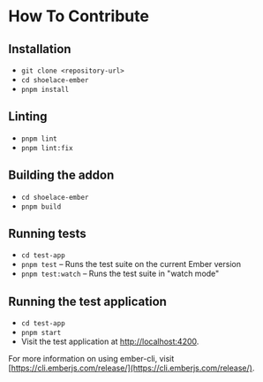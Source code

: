 # How To Contribute

## Installation

- `git clone <repository-url>`
- `cd shoelace-ember`
- `pnpm install`

## Linting

- `pnpm lint`
- `pnpm lint:fix`

## Building the addon

- `cd shoelace-ember`
- `pnpm build`

## Running tests

- `cd test-app`
- `pnpm test` – Runs the test suite on the current Ember version
- `pnpm test:watch` – Runs the test suite in "watch mode"

## Running the test application

- `cd test-app`
- `pnpm start`
- Visit the test application at [http://localhost:4200](http://localhost:4200).

For more information on using ember-cli, visit [https://cli.emberjs.com/release/](https://cli.emberjs.com/release/).
